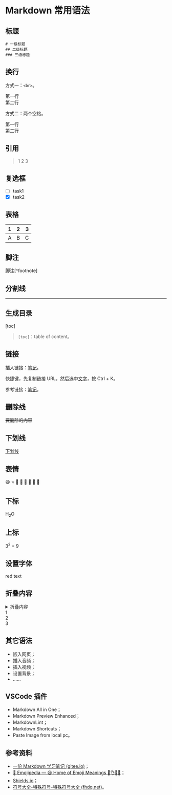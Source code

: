 # Markdown 常用语法

## 标题

```
# 一级标题
## 二级标题
### 三级标题
```

## 换行

方式一：`<br>`。

第一行<br>第二行

方式二：两个空格。

第一行  
第二行

## 引用

> 1
> 2
> 3

## 复选框

- [ ] task1
- [x] task2

## 表格

| 1    |  2   |    3 |
| ---- | :--: | ---: |
| A    |  B   |    C |

## 脚注

脚注[^footnote]

## 分割线

---

## 生成目录

[toc]

> `[toc]`：table of content。

## 链接

插入链接：[笔记](https://keatonlao.gitee.io/a-study-note-for-markdown/)。

快捷键，先复制链接 URL，然后选中[文字](https://keatonlao.gitee.io/a-study-note-for-markdown/)，按 Ctrl + K。

参考链接：[笔记][label]。

[label]:https://keatonlao.gitee.io/a-study-note-for-markdown/

## 删除线

~~要删除的内容~~

## 下划线

<u>下划线</u>

## 表情

:smile: :star: :girl: :boy: :book: :basketball: :school: :bank:

## 下标

H<sub>2</sub>O

## 上标

3<sup>2</sup> = 9

## 设置字体

<span style="color=red">red text</span>

## 折叠内容

<details><summary>折叠内容<summary>
1<br>
2<br>
3
</details>

## 其它语法

- 嵌入网页；
- 插入音频；
- 插入视频；
- 设置背景；
- ……

## VSCode 插件

- Markdown All in One；
- Markdown Preview Enhanced；
- MarkdownLint；
- Markdown Shortcuts；
- Paste Image from local pc。

## 参考资料

- [一份 Markdown 学习笔记 (gitee.io)](https://keatonlao.gitee.io/a-study-note-for-markdown/)；
- [📙 Emojipedia — 😃 Home of Emoji Meanings 💁👌🎍😍](https://emojipedia.org/)；
- [Shields.io](https://shields.io/)；
- [符号大全-特殊符号-特殊符号大全 (fhdq.net)](http://www.fhdq.net/)。
